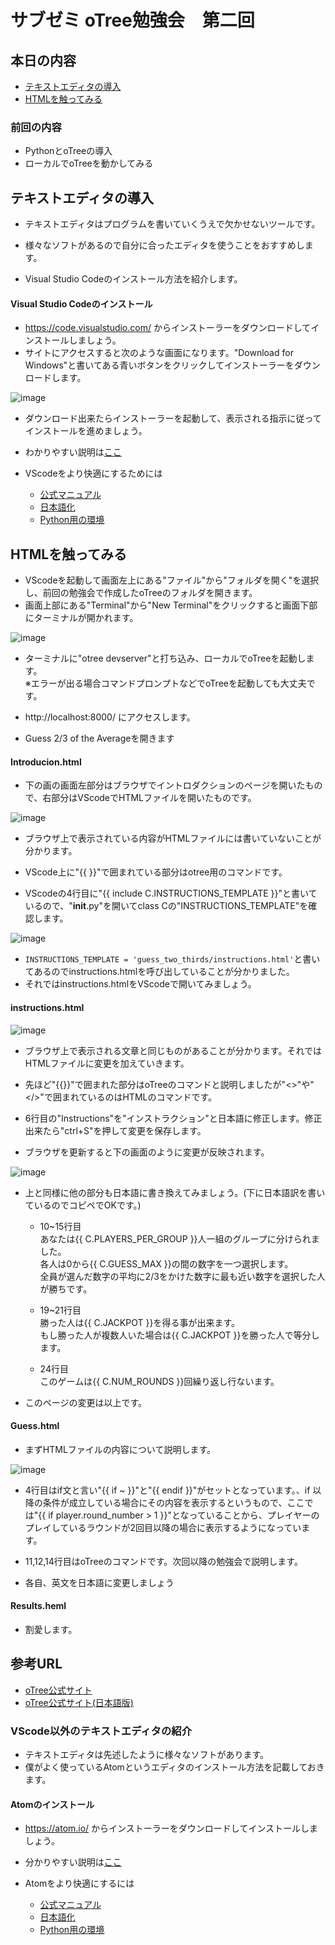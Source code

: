 # サブゼミ oTree勉強会　第二回

## 本日の内容

- [テキストエディタの導入](#テキストエディタの導入)
- [HTMLを触ってみる](#HTMLを触ってみる)

### 前回の内容
- PythonとoTreeの導入
- ローカルでoTreeを動かしてみる


## テキストエディタの導入

- テキストエディタはプログラムを書いていくうえで欠かせないツールです。
- 様々なソフトがあるので自分に合ったエディタを使うことをおすすめします。

- Visual Studio Codeのインストール方法を紹介します。

#### Visual Studio Codeのインストール
- https://code.visualstudio.com/ からインストーラーをダウンロードしてインストールしましょう。
- サイトにアクセスすると次のような画面になります。"Download for Windows"と書いてある青いボタンをクリックしてインストーラーをダウンロードします。

![image](https://user-images.githubusercontent.com/48300561/169306755-388bc303-4e95-4da6-9453-6c19f455d08e.png)

- ダウンロード出来たらインストーラーを起動して、表示される指示に従ってインストールを進めましょう。


- わかりやすい説明は[ここ](https://qiita.com/MtBigYashi/items/a840865a6908de044724)

- VScodeをより快適にするためには
  - [公式マニュアル](https://code.visualstudio.com/docs)
  - [日本語化](https://www.python.jp/python_vscode/windows/setup/install_vscode.html#%E3%83%A1%E3%83%8B%E3%83%A5%E3%83%BC%E3%81%AA%E3%81%A9%E3%81%AE%E6%97%A5%E6%9C%AC%E8%AA%9E%E5%8C%96)
  - [Python用の環境](https://www.python.jp/python_vscode/windows/setup/install_vscode.html#Python%E9%96%8B%E7%99%BA%E7%92%B0%E5%A2%83%E3%82%92%E3%82%A4%E3%83%B3%E3%82%B9%E3%83%88%E3%83%BC%E3%83%AB)

## HTMLを触ってみる

- VScodeを起動して画面左上にある"ファイル"から"フォルダを開く"を選択し、前回の勉強会で作成したoTreeのフォルダを開きます。
- 画面上部にある"Terminal"から"New Terminal"をクリックすると画面下部にターミナルが開かれます。

![image](https://user-images.githubusercontent.com/48300561/169308164-474d7369-3c8d-46b5-86c9-d954911ffbe0.png)


- ターミナルに"otree devserver"と打ち込み、ローカルでoTreeを起動します。  
※エラーが出る場合コマンドプロンプトなどでoTreeを起動しても大丈夫です。

- http://localhost:8000/ にアクセスします。

- Guess 2/3 of the Averageを開きます

#### Introducion.html

- 下の画の画面左部分はブラウザでイントロダクションのページを開いたもので、右部分はVScodeでHTMLファイルを開いたものです。

![image](https://user-images.githubusercontent.com/48300561/169311145-bdb59769-4670-47a0-8131-ba9004ec7d6d.png)

- ブラウザ上で表示されている内容がHTMLファイルには書いていないことが分かります。

- VScode上に"{{ }}"で囲まれている部分はotree用のコマンドです。

- VScodeの4行目に"{{ include C.INSTRUCTIONS_TEMPLATE }}"と書いているので、"__init__.py"を開いてclass Cの"INSTRUCTIONS_TEMPLATE"を確認します。

![image](https://user-images.githubusercontent.com/48300561/169313437-06011a8b-13c9-4930-a463-dc5a5767d338.png)

- ```INSTRUCTIONS_TEMPLATE = 'guess_two_thirds/instructions.html'```と書いてあるのでinstructions.htmlを呼び出していることが分かりました。
- それではinstructions.htmlをVScodeで開いてみましょう。

#### instructions.html

![image](https://user-images.githubusercontent.com/48300561/169313792-29d6507f-c223-4f80-8a93-c1d551e18943.png)
- ブラウザ上で表示される文章と同じものがあることが分かります。それではHTMLファイルに変更を加えていきます。

- 先ほど"{{}}"で囲まれた部分はoTreeのコマンドと説明しましたが"<>"や"</>"で囲まれているのはHTMLのコマンドです。
- 6行目の"Instructions"を"インストラクション"と日本語に修正します。修正出来たら"ctrl+S"を押して変更を保存します。
- ブラウザを更新すると下の画面のように変更が反映されます。

![image](https://user-images.githubusercontent.com/48300561/169314658-d914dd1f-72dd-4b39-9ae9-af3c89b744ed.png)

- 上と同様に他の部分も日本語に書き換えてみましょう。(下に日本語訳を書いているのでコピペでOKです。)

  - 10~15行目  
  あなたは{{ C.PLAYERS_PER_GROUP }}人一組のグループに分けられました。  
  各人は0から{{ C.GUESS_MAX }}の間の数字を一つ選択します。  
  全員が選んだ数字の平均に2/3をかけた数字に最も近い数字を選択した人が勝ちです。

  - 19~21行目  
  勝った人は{{ C.JACKPOT }}を得る事が出来ます。  
  もし勝った人が複数人いた場合は{{ C.JACKPOT }}を勝った人で等分します。

  - 24行目  
  このゲームは{{ C.NUM_ROUNDS }}回繰り返し行ないます。

- このページの変更は以上です。

#### Guess.html

- まずHTMLファイルの内容について説明します。

![image](https://user-images.githubusercontent.com/48300561/169323269-a9835939-d88c-463a-a455-2fb6825d09b8.png)

- 4行目はif文と言い"{{ if ~ }}"と"{{ endif }}"がセットとなっています。、if 以降の条件が成立している場合にその内容を表示するというもので、ここでは"{{ if player.round_number > 1 }}"となっていることから、プレイヤーのプレイしているラウンドが2回目以降の場合に表示するようになっています。  

- 11,12,14行目はoTreeのコマンドです。次回以降の勉強会で説明します。

- 各自、英文を日本語に変更しましょう

#### Results.heml

- 割愛します。

## 参考URL
- [oTree公式サイト](https://otree.readthedocs.io/en/latest/)
- [oTree公式サイト(日本語版)](https://otree.readthedocs.io/ja/latest/index.html)


### VScode以外のテキストエディタの紹介
- テキストエディタは先述したように様々なソフトがあります。
- 僕がよく使っているAtomというエディタのインストール方法を記載しておきます。

#### Atomのインストール
- https://atom.io/ からインストーラーをダウンロードしてインストールしましょう。
- 分かりやすい説明は[ここ](https://qiita.com/yasushi-jp/items/bb92b4fa846f3b3e2733)

- Atomをより快適にするには
  - [公式マニュアル](https://flight-manual.atom.io/)
  - [日本語化](https://qiita.com/biz-nakashima001/items/1419cc86e3b62fa2eb53#:~:text=%E3%80%8COpen%20Installer%E3%80%8D%E3%82%92%E3%82%AF%E3%83%AA%E3%83%83%E3%82%AF%E3%80%82,%E3%81%A6%E3%81%84%E3%82%8B%E3%81%93%E3%81%A8%E3%82%92%E7%A2%BA%E8%AA%8D%E3%80%82)
  - [Python用の環境](https://qiita.com/suecharo/items/dbc525dd5f39bdb8403c)
